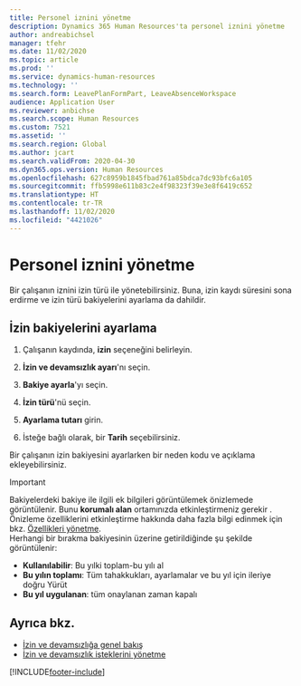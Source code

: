 ```yaml
---
title: Personel iznini yönetme
description: Dynamics 365 Human Resources'ta personel iznini yönetme
author: andreabichsel
manager: tfehr
ms.date: 11/02/2020
ms.topic: article
ms.prod: ''
ms.service: dynamics-human-resources
ms.technology: ''
ms.search.form: LeavePlanFormPart, LeaveAbsenceWorkspace
audience: Application User
ms.reviewer: anbichse
ms.search.scope: Human Resources
ms.custom: 7521
ms.assetid: ''
ms.search.region: Global
ms.author: jcart
ms.search.validFrom: 2020-04-30
ms.dyn365.ops.version: Human Resources
ms.openlocfilehash: 627c8959b1845fbad761a85bdca7dc93bfc6a105
ms.sourcegitcommit: ffb5998e611b83c2e4f98323f39e3e8f6419c652
ms.translationtype: HT
ms.contentlocale: tr-TR
ms.lasthandoff: 11/02/2020
ms.locfileid: "4421026"
---
```

# <a name="manage-employee-leave"></a>Personel iznini yönetme

Bir çalışanın iznini izin türü ile yönetebilirsiniz. Buna, izin kaydı süresini sona erdirme ve izin türü bakiyelerini ayarlama da dahildir. 

## <a name="adjust-leave-balances"></a>İzin bakiyelerini ayarlama

1. Çalışanın kaydında, **izin** seçeneğini belirleyin.

2. **İzin ve devamsızlık ayarı**'nı seçin.

3. **Bakiye ayarla**'yı seçin.

4. **İzin türü**'nü seçin.

5. **Ayarlama tutarı** girin. 

6. İsteğe bağlı olarak, bir **Tarih** seçebilirsiniz. 

Bir çalışanın izin bakiyesini ayarlarken bir neden kodu ve açıklama ekleyebilirsiniz. 

>[!IMPORTANT]
>Bakiyelerdeki bakiye ile ilgili ek bilgileri görüntülemek önizlemede görüntülenir. Bunu **korumalı alan** ortamınızda etkinleştirmeniz gerekir . Önizleme özelliklerini etkinleştirme hakkında daha fazla bilgi edinmek için bkz. [Özellikleri yönetme](hr-admin-manage-features.md).<br>
>Herhangi bir bırakma bakiyesinin üzerine getirildiğinde şu şekilde görüntülenir:<br>
>- **Kullanılabilir**: Bu yılki toplam-bu yılı al
>- **Bu yılın toplamı**: Tüm tahakkukları, ayarlamalar ve bu yıl için ileriye doğru Yürüt
>- **Bu yıl uygulanan**: tüm onaylanan zaman kapalı

## <a name="see-also"></a>Ayrıca bkz.

- [İzin ve devamsızlığa genel bakış](hr-leave-and-absence-overview.md)
- [İzin ve devamsızlık isteklerini yönetme](hr-employee-self-service-manage-requests.md)


[!INCLUDE[footer-include](../includes/footer-banner.md)]